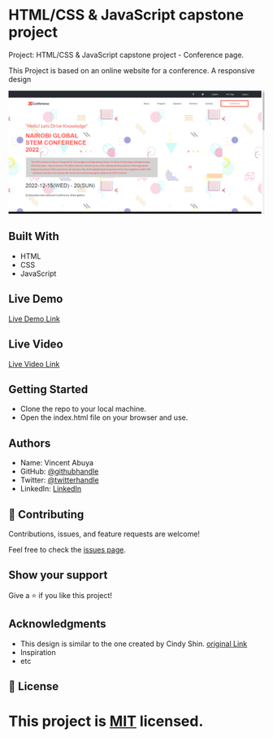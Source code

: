 # HTML/CSS & JavaScript capstone project

Project: HTML/CSS & JavaScript capstone project - Conference page.

This Project is based on an online website for a conference.
A responsive design

![screenshot](images/confrences.png)

## Built With

- HTML
- CSS
- JavaScript

## Live Demo

[Live Demo Link](https://vabuyia.github.io/week-5-capsone/)


## Live Video

[Live Video  Link](https://www.loom.com/share/93dcb5930a86419784b85b954fc59c2e?sharedAppSource=personal_library)


## Getting Started

- Clone the repo to your local machine.
- Open the index.html file on your browser and use.

## Authors

- Name: Vincent Abuya
- GitHub: [@githubhandle](vabuyia@gmail.com)
- Twitter: [@twitterhandle](https://twitter.com/abuyia)
- LinkedIn: [LinkedIn](vabuyia)

## 🤝 Contributing

Contributions, issues, and feature requests are welcome!

Feel free to check the [issues page](issues/).

## Show your support

Give a ⭐️ if you like this project!

## Acknowledgments

- This design is similar to the one created by Cindy Shin. [original Link](https://www.behance.net/gallery/29845175/CC-Global-Summit-2015)
- Inspiration
- etc

## 📝 License

# This project is [MIT](lic.url) licensed.

